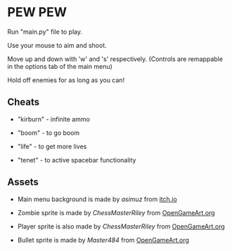 # PEW PEW

Run "main.py" file to play.

Use your mouse to aim and shoot.

Move up and down with 'w' and 's' respectively. 
(Controls are remappable in the options tab of the main menu)

Hold off enemies for as long as you can!

## Cheats
	
- "kirburn" - infinite ammo

- "boom" - to go boom

- "life" - to get more lives

- "tenet" - to active spacebar functionality


## Assets

- Main menu background is made by *asimuz* from [itch.io](ansimuz.itch.io/hazy-urban-landscape?download)

- Zombie sprite is made by *ChessMasterRiley* from [OpenGameArt.org](https://opengameart.org/content/animated-top-down-zombie)

- Player sprite is also made by *ChessMasterRiley* from [OpenGameArt.org](https://opengameart.org/content/animated-top-down-survivor-player)

- Bullet sprite is made by *Master484* from [OpenGameArt.org](https://opengameart.org/content/bullet-collection-1-m484)
